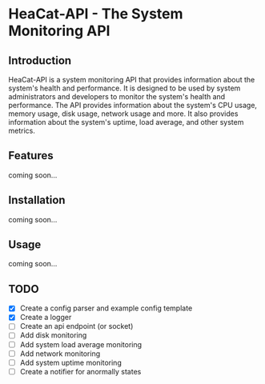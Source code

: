 # HeaCat-API - The System Monitoring API

## Introduction
HeaCat-API is a system monitoring API that provides information about the system's health and performance. It is designed to be used by system administrators and developers to monitor the system's health and performance. The API provides information about the system's CPU usage, memory usage, disk usage, network usage and more. It also provides information about the system's uptime, load average, and other system metrics.

## Features
coming soon...

## Installation
coming soon...

## Usage
coming soon...

## TODO
- [x] Create a config parser and example config template
- [x] Create a logger
- [ ] Create an api endpoint (or socket)
- [ ] Add disk monitoring
- [ ] Add system load average monitoring
- [ ] Add network monitoring
- [ ] Add system uptime monitoring
- [ ] Create a notifier for anormally states
